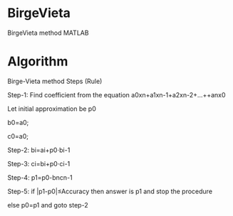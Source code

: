 # BirgeVieta
 BirgeVieta method MATLAB
# Algorithm

Birge-Vieta method Steps (Rule)

Step-1: 	Find coefficient from the equation a0xn+a1xn-1+a2xn-2+...++anx0

Let initial approximation be p0

b0=a0;

c0=a0;

Step-2: 	bi=ai+p0⋅bi-1

Step-3: 	ci=bi+p0⋅ci-1

Step-4: 	p1=p0-bncn-1

Step-5: 	if |p1-p0|≤Accuracy then answer is p1 and stop the procedure

else p0=p1 and goto step-2 
